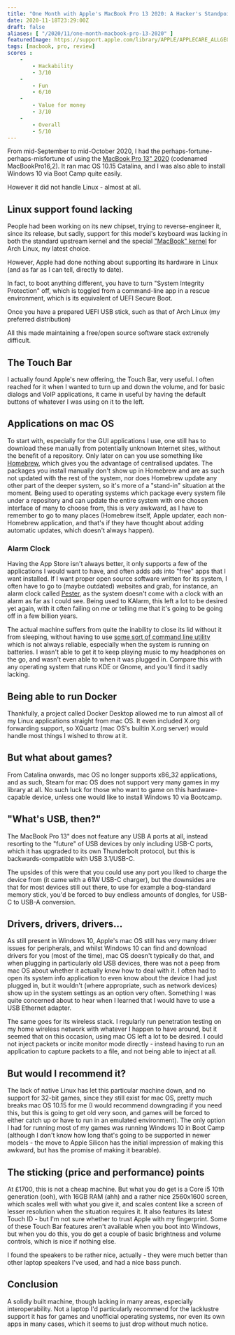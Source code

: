 ```yaml
---
title: "One Month with Apple's MacBook Pro 13 2020: A Hacker's Standpoint"
date: 2020-11-18T23:29:00Z
draft: false
aliases: [ "/2020/11/one-month-macbook-pro-13-2020" ]
featuredImage: https://support.apple.com/library/APPLE/APPLECARE_ALLGEOS/SP818/sp818-mbp13touch-space-select-202005.png
tags: [macbook, pro, review]
scores :
    -
        - Hackability
        - 3/10
    -
        - Fun
        - 6/10
    -
        - Value for money
        - 3/10
    -
        - Overall
        - 5/10
---
```


From mid-September to mid-October 2020, I had the perhaps-fortune-perhaps-misfortune of using the [MacBook Pro 13" 2020](https://support.apple.com/kb/SP819?locale=en_GB) (codenamed MacBookPro16,2).
It ran mac OS 10.15 Catalina, and I was also able to install Windows 10 via Boot Camp quite easily.

However it did not handle Linux - almost at all.

## Linux support found lacking

People had been working on its new chipset, trying to reverse-engineer it, since its release, but sadly, support for this model's keyboard was lacking in both the standard upstream kernel and the special ["MacBook" kernel](https://aur.archlinux.org/packages/linux-macbook/) for Arch Linux, my latest choice.

However, Apple had done nothing about supporting its hardware in Linux (and as far as I can tell, directly to date).

In fact, to boot anything different, you have to turn "System Integrity Protection" off, which is toggled from a command-line app in a rescue environment, which is its equivalent of UEFI Secure Boot.

Once you have a prepared UEFI USB stick, such as that of Arch Linux (my preferred distribution)

All this made maintaining a free/open source software stack extrenely difficult.

## The Touch Bar

I actually found Apple's new offering, the Touch Bar, very useful. I often reached for it when I wanted to turn up and down the volume, and for basic dialogs and VoIP applications, it came in useful by having the default buttons of whatever I was using on it to the left.

## Applications on mac OS

To start with, especially for the GUI applications I use, one still has to download these manually from potentially unknown Internet sites, without the benefit of a repository. Only later on can you use something like [Homebrew](https://brew.sh/), which gives you the advantage of centralised updates. The packages you install manually don't show up in Homebrew and are as such not updated with the rest of the system, nor does Homebrew update any other part of the deeper system, so it's more of a "stand-in" situation at the moment. Being used to operating systems which package every system file under a repository and can update the entire system with one chosen interface of many to choose from, this is very awkward, as I have to remember to go to many places (Homebrew itself, Apple updater, each non-Homebrew application, and that's if they have thought about adding automatic updates, which doesn't always happen).

### Alarm Clock

Having the App Store isn't always better, it only supports a few of the applications I would want to have, and often adds ads into "free" apps that I want installed. If I want proper open source software written for its system, I often have to go to (maybe outdated) websites and grab, for instance, an alarm clock called [Pester](https://sabi.net/nriley/software/), as the system doesn't come with a clock with an alarm as far as I could see. Being used to KAlarm, this left a lot to be desired yet again, with it often failing on me or telling me that it's going to be going off in a few billion years.

The actual machine suffers from quite the inability to close its lid without it from sleeping, without having to use [some sort of command line utility](https://computers.tutsplus.com/tutorials/quick-tip-how-to-stop-your-mac-from-sleeping-using-the-command-line--mac-50905) which is not always reliable, especially when the system is running on batteries. I wasn't able to get it to keep playing music to my headphones on the go, and wasn't even able to when it was plugged in. Compare this with any operating system that runs KDE or Gnome, and you'll find it sadly lacking.

## Being able to run Docker

Thankfully, a project called Docker Desktop allowed me to run almost all of my Linux applications straight from mac OS. It even included X.org forwarding support, so XQuartz (mac OS's builtin X.org server) would handle most things I wished to throw at it.

## But what about games?

From Catalina onwards, mac OS no longer supports x86_32 applications, and as such, Steam for mac OS does not support very many games in my library at all. No such luck for those who want to game on this hardware-capable device, unless one would like to install Windows 10 via Bootcamp.

## "What's USB, then?"

The MacBook Pro 13" does not feature any USB A ports at all, instead resorting to the "future" of USB devices by only including USB-C ports, which it has upgraded to its own Thunderbolt protocol, but this is backwards-compatible with USB 3.1/USB-C.

The upsides of this were that you could use any port you liked to charge the device from (it came with a 61W USB-C charger), but the downsides are that for most devices still out there, to use for example a bog-standard memory stick, you'd be forced to buy endless amounts of dongles, for USB-C to USB-A conversion.

## Drivers, drivers, drivers...

As still present in Windows 10, Apple's mac OS still has very many driver issues for peripherals, and whilst Windows 10 can find and download drivers for you (most of the time), mac OS doesn't typically do that, and when plugging in particularly old USB devices, there was not a peep from mac OS about whether it actually knew how to deal with it. I often had to open its system info application to even know about the device I had just plugged in, but it wouldn't (where appropriate, such as network devices) show up in the system settings as an option very often. Something I was quite concerned about to hear when I learned that I would have to use a USB Ethernet adapter.

The same goes for its wireless stack. I regularly run penetration testing on my home wireless network with whatever I happen to have around, but it seemed that on this occasion, using mac OS left a lot to be desired. I could not inject packets or incite monitor mode directly - instead having to run an application to capture packets to a file, and not being able to inject at all.

## But would I recommend it?

The lack of native Linux has let this particular machine down, and no support for 32-bit games, since they still exist for mac OS, pretty much breaks mac OS 10.15 for me (I would recommend downgrading if you need this, but this is going to get old very soon, and games will be forced to either catch up or have to run in an emulated environment). The only option I had for running most of my games was running Windows 10 in Boot Camp (although I don't know how long that's going to be supported in newer models - the move to Apple Silicon has the initial impression of making this awkward, but has the promise of making it bearable).

## The sticking (price and performance) points

At £1700, this is not a cheap machine. But what you do get is a Core i5 10th generation (ooh), with 16GB RAM (ahh) and a rather nice 2560x1600 screen, which scales well with what you give it, and scales content like a screen of lesser resolution when the situation requires it. It also features its latest Touch ID - but I'm not sure whether to trust Apple with my fingerprint. Some of these Touch Bar features aren't available when you boot into Windows, but when you do this, you do get a couple of basic brightness and volume controls, which is nice if nothing else.

I found the speakers to be rather nice, actually - they were much better than other laptop speakers I've used, and had a nice bass punch.

## Conclusion

A solidly built machine, though lacking in many areas, especially interoperability. Not a laptop I'd particularly recommend for the lacklustre support it has for games and unofficial operating systems, nor even its own apps in many cases, which it seems to just drop without much notice.